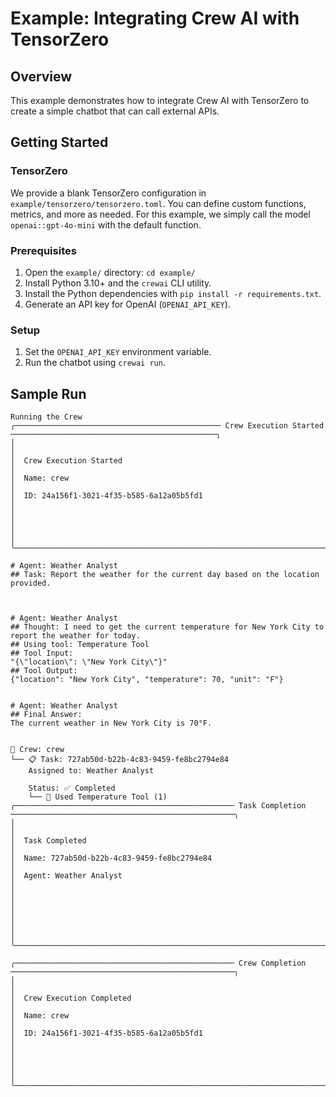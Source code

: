# Example: Integrating Crew AI with TensorZero

## Overview

This example demonstrates how to integrate Crew AI with TensorZero to create a simple chatbot that can call external APIs.

## Getting Started

### TensorZero

We provide a blank TensorZero configuration in `example/tensorzero/tensorzero.toml`.
You can define custom functions, metrics, and more as needed.
For this example, we simply call the model `openai::gpt-4o-mini` with the default function.

### Prerequisites

1. Open the `example/` directory: `cd example/`
2. Install Python 3.10+ and the `crewai` CLI utility.
3. Install the Python dependencies with `pip install -r requirements.txt`.
4. Generate an API key for OpenAI (`OPENAI_API_KEY`).

### Setup

1. Set the `OPENAI_API_KEY` environment variable.
2. Run the chatbot using `crewai run`.

## Sample Run

```
Running the Crew
╭────────────────────────────────────────────── Crew Execution Started ──────────────────────────────────────────────╮
│                                                                                                                    │
│  Crew Execution Started                                                                                            │
│  Name: crew                                                                                                        │
│  ID: 24a156f1-3021-4f35-b585-6a12a05b5fd1                                                                          │
│                                                                                                                    │
│                                                                                                                    │
╰────────────────────────────────────────────────────────────────────────────────────────────────────────────────────╯

# Agent: Weather Analyst
## Task: Report the weather for the current day based on the location provided.



# Agent: Weather Analyst
## Thought: I need to get the current temperature for New York City to report the weather for today.
## Using tool: Temperature Tool
## Tool Input:
"{\"location\": \"New York City\"}"
## Tool Output:
{"location": "New York City", "temperature": 70, "unit": "F"}


# Agent: Weather Analyst
## Final Answer:
The current weather in New York City is 70°F.


🚀 Crew: crew
└── 📋 Task: 727ab50d-b22b-4c83-9459-fe8bc2794e84
    Assigned to: Weather Analyst

    Status: ✅ Completed
    └── 🔧 Used Temperature Tool (1)
╭───────────────────────────────────────────────── Task Completion ──────────────────────────────────────────────────╮
│                                                                                                                    │
│  Task Completed                                                                                                    │
│  Name: 727ab50d-b22b-4c83-9459-fe8bc2794e84                                                                        │
│  Agent: Weather Analyst                                                                                            │
│                                                                                                                    │
│                                                                                                                    │
│                                                                                                                    │
╰────────────────────────────────────────────────────────────────────────────────────────────────────────────────────╯

╭───────────────────────────────────────────────── Crew Completion ──────────────────────────────────────────────────╮
│                                                                                                                    │
│  Crew Execution Completed                                                                                          │
│  Name: crew                                                                                                        │
│  ID: 24a156f1-3021-4f35-b585-6a12a05b5fd1                                                                          │
│                                                                                                                    │
│                                                                                                                    │
╰────────────────────────────────────────────────────────────────────────────────────────────────────────────────────╯
```
